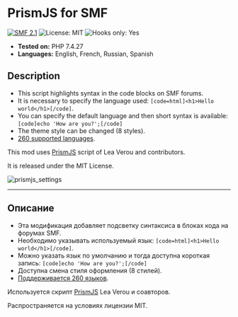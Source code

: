 # PrismJS for SMF
[![SMF 2.1](https://img.shields.io/badge/SMF-2.1-ed6033.svg?style=flat)](https://github.com/SimpleMachines/SMF2.1)
![License: MIT](https://img.shields.io/github/license/dragomano/prismjs-for-smf)
![Hooks only: Yes](https://img.shields.io/badge/Hooks%20only-YES-blue)

* **Tested on:** PHP 7.4.27
* **Languages:** English, French, Russian, Spanish

## Description
* This script highlights syntax in the code blocks on SMF forums.
* It is necessary to specify the language used: `[code=html]<h1>Hello world</h1>[/code]`.
* You can specify the default language and then short syntax is available: `[code]echo 'How are you?';[/code]`
* The theme style can be changed (8 styles).
* [260 supported languages](https://prismjs.com/#supported-languages).

This mod uses [PrismJS](https://prismjs.com) script of Lea Verou and contributors.

It is released under the MIT License.

![prismjs_settings](https://user-images.githubusercontent.com/229402/131349250-48af6c46-a2f2-4da9-bd3f-47034de35639.png)

------

## Описание
* Эта модификация добавляет подсветку синтаксиса в блоках кода на форумах SMF.
* Необходимо указывать используемый язык: `[code=html]<h1>Hello world</h1>[/code]`.
* Можно указать язык по умолчанию и тогда доступна короткая запись: `[code]echo 'How are you?';[/code]`
* Доступна смена стиля оформления (8 стилей).
* [Поддерживается 260 языков](https://prismjs.com/#supported-languages).

Используется скрипт [PrismJS](https://prismjs.com) Lea Verou и соавторов.

Распространяется на условиях лицензии MIT.
